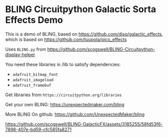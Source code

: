 # BLING Circuitpython Galactic Sorta Effects Demo 

This is a demo of BLING, 
based on https://github.com/disq/galactic_effects,
which is based on https://github.com/tuupola/pico_effects 

Uses `BLING.py` from https://github.com/scogswell/BLING-Circuitpython-display-helper

You need these libraries in /lib to satisfy dependencies:
* `adafruit_bitmap_font`
* `adafruit_imageload`
* `adafruit_framebuf`

Get libraries from `https://circuitpython.org/libraries`

Get your own BLING: https://unexpectedmaker.com/bling

More BLING On github: https://github.com/UnexpectedMaker/bling



https://github.com/scogswell/BLING-GalacticFX/assets/3185255/58fd53f6-7898-407e-bd59-cfc585fa8271

